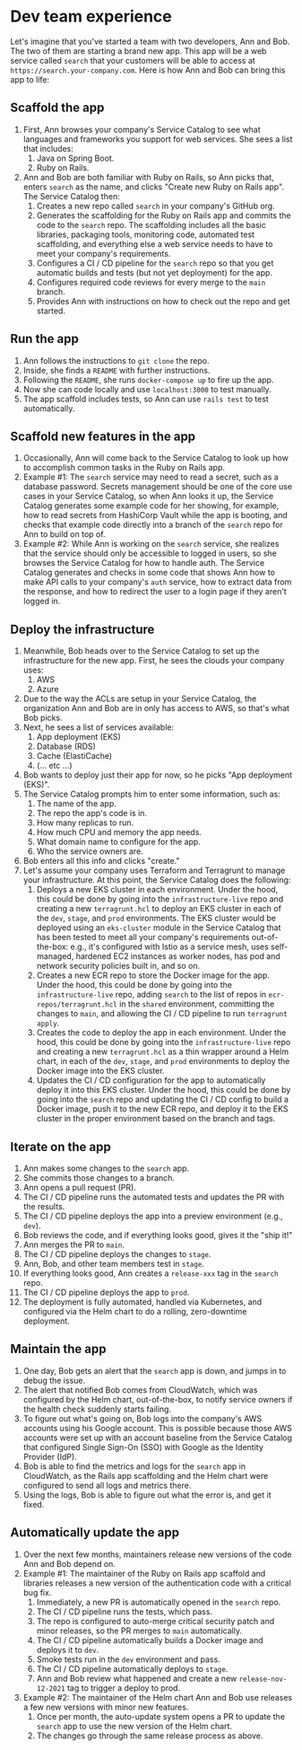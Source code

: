 # Dev team experience

Let's imagine that you've started a team with two developers, Ann and Bob. The two of them are starting a brand new app. This app will be a web service called `search` that your customers will be able to access at `https://search.your-company.com`. Here is how Ann and Bob can bring this app to life:

## Scaffold the app

1. First, Ann browses your company's Service Catalog to see what languages and frameworks you support for web services. She sees a list that includes:
    1. Java on Spring Boot.
    2. Ruby on Rails.
2. Ann and Bob are both familiar with Ruby on Rails, so Ann picks that, enters `search` as the name, and clicks "Create new Ruby on Rails app". The Service Catalog then:
    1. Creates a new repo called `search` in your company's GitHub org.
    2. Generates the scaffolding for the Ruby on Rails app and commits the code to the `search` repo. The scaffolding includes all the basic libraries, packaging tools, monitoring code, automated test scaffolding, and everything else a web service needs to have to meet your company's requirements.
    3. Configures a CI / CD pipeline for the `search` repo so that you get automatic builds and tests (but not yet deployment) for the app.
    4. Configures required code reviews for every merge to the `main` branch.
    5. Provides Ann with instructions on how to check out the repo and get started.

## Run the app

1. Ann follows the instructions to `git clone` the repo.
2. Inside, she finds a `README` with further instructions.
3. Following the `README`, she runs `docker-compose up` to fire up the app.
4. Now she can code locally and use `localhost:3000` to test manually.
5. The app scaffold includes tests, so Ann can use `rails test` to test automatically.

## Scaffold new features in the app

1. Occasionally, Ann will come back to the Service Catalog to look up how to accomplish common tasks in the Ruby on Rails app.
2. Example #1: The `search` service may need to read a secret, such as a database password. Secrets management should be one of the core use cases in your Service Catalog, so when Ann looks it up, the Service Catalog generates some example code for her showing, for example, how to read secrets from HashiCorp Vault while the app is booting, and checks that example code directly into a branch of the `search` repo for Ann to build on top of.
3. Example #2: While Ann is working on the `search` service, she realizes that the service should only be accessible to logged in users, so she browses the Service Catalog for how to handle auth. The Service Catalog generates and checks in some code that shows Ann how to make API calls to your company's `auth` service, how to extract data from the response, and how to redirect the user to a login page if they aren't logged in.

## Deploy the infrastructure

1. Meanwhile, Bob heads over to the Service Catalog to set up the infrastructure for the new app. First, he sees the clouds your company uses:
    1. AWS
    2. Azure
2. Due to the way the ACLs are setup in your Service Catalog, the organization Ann and Bob are in only has access to AWS, so that's what Bob picks.
3. Next, he sees a list of services available:
    1. App deployment (EKS)
    2. Database (RDS)
    3. Cache (ElastiCache)
    4. (... etc ...)
4. Bob wants to deploy just their app for now, so he picks "App deployment (EKS)".
5. The Service Catalog prompts him to enter some information, such as:
    1. The name of the app.
    2. The repo the app's code is in.
    3. How many replicas to run.
    4. How much CPU and memory the app needs.
    5. What domain name to configure for the app.
    6. Who the service owners are.
6. Bob enters all this info and clicks "create."
7. Let's assume your company uses Terraform and Terragrunt to manage your infrastructure. At this point, the Service Catalog does the following:
    1. Deploys a new EKS cluster in each environment. Under the hood, this could be done by going into the `infrastructure-live` repo and creating a new `terragrunt.hcl` to deploy an EKS cluster in each of the `dev`, `stage`, and `prod` environments. The EKS cluster would be deployed using an `eks-cluster` module in the Service Catalog that has been tested to meet all your company's requirements out-of-the-box: e.g., it's configured with Istio as a service mesh, uses self-managed, hardened EC2 instances as worker nodes, has pod and network security policies built in, and so on.
    2. Creates a new ECR repo to store the Docker image for the app. Under the hood, this could be done by going into the `infrastructure-live` repo, adding `search` to the list of repos in `ecr-repos/terragrunt.hcl` in the `shared` environment, committing the changes to `main`, and allowing the CI / CD pipeline to run `terragrunt apply`.
    3. Creates the code to deploy the app in each environment. Under the hood, this could be done by going into the `infrastructure-live` repo and creating a new `terragrunt.hcl` as a thin wrapper around a Helm chart, in each of the `dev`, `stage`, and `prod` environments to deploy the Docker image into the EKS cluster.
    4. Updates the CI / CD configuration for the app to automatically deploy it into this EKS cluster. Under the hood, this could be done by going into the `search` repo and updating the CI / CD config to build a Docker image, push it to the new ECR repo, and deploy it to the EKS cluster in the proper environment based on the branch and tags.

## Iterate on the app

1. Ann makes some changes to the `search` app.
2. She commits those changes to a branch.
3. Ann opens a pull request (PR).
4. The CI / CD pipeline runs the automated tests and updates the PR with the results.
5. The CI / CD pipeline deploys the app into a preview environment (e.g., `dev`).
6. Bob reviews the code, and if everything looks good, gives it the "ship it!"
7. Ann merges the PR to `main`.
8. The CI / CD pipeline deploys the changes to `stage`.
9. Ann, Bob, and other team members test in `stage`.
10. If everything looks good, Ann creates a `release-xxx` tag in the `search` repo.
11. The CI / CD pipeline deploys the app to `prod`.
12. The deployment is fully automated, handled via Kubernetes, and configured via the Helm chart to do a rolling, zero-downtime deployment.

## Maintain the app

1. One day, Bob gets an alert that the `search` app is down, and jumps in to debug the issue.
2. The alert that notified Bob comes from CloudWatch, which was configured by the Helm chart, out-of-the-box, to notify service owners if the health check suddenly starts failing.
3. To figure out what's going on, Bob logs into the company's AWS accounts using his Google account. This is possible because those AWS accounts were set up with an account baseline from the Service Catalog that configured Single Sign-On (SSO) with Google as the Identity Provider (IdP).
4. Bob is able to find the metrics and logs for the `search` app in CloudWatch, as the Rails app scaffolding and the Helm chart were configured to send all logs and metrics there.
5. Using the logs, Bob is able to figure out what the error is, and get it fixed.

## Automatically update the app

1. Over the next few months, maintainers release new versions of the code Ann and Bob depend on.
2. Example #1: The maintainer of the Ruby on Rails app scaffold and libraries releases a new version of the authentication code with a critical bug fix.
    1. Immediately, a new PR is automatically opened in the `search` repo.
    2. The CI / CD pipeline runs the tests, which pass.
    3. The repo is configured to auto-merge critical security patch and minor releases, so the PR merges to `main` automatically.
    4. The CI / CD pipeline automatically builds a Docker image and deploys it to `dev`.
    5. Smoke tests run in the `dev` environment and pass.
    6. The CI / CD pipeline automatically deploys to `stage`.
    7. Ann and Bob review what happened and create a new `release-nov-12-2021` tag to trigger a deploy to prod.
3. Example #2: The maintainer of the Helm chart Ann and Bob use releases a few new versions with minor new features.
    1. Once per month, the auto-update system opens a PR to update the `search` app to use the new version of the Helm chart.
    2. The changes go through the same release process as above.


<!-- ##DOCS-SOURCER-START
{"sourcePlugin":"local-copier","hash":"6f688e879fc6b7981c52a0c651d4781a"}
##DOCS-SOURCER-END -->
